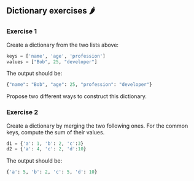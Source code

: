 ## Dictionary exercises 🌶

### Exercise 1

Create a dictionary from the two lists above:
```py
keys = ['name', 'age', 'profession']
values = ["Bob", 25, "developer"]
```

The output should be:
```py
{"name": "Bob", "age": 25, "profession": "developer"}
```

Propose two different ways to construct this dictionary.


### Exercise 2

Create a dictionary by merging the two following ones. For the common keys, compute the sum of their values.
```py
d1 = {'a': 1, 'b': 2, 'c':3}
d2 = {'a': 4, 'c': 2, 'd':10}
```
The output should be:
```py
{'a': 5, 'b': 2, 'c': 5, 'd': 10}
```
